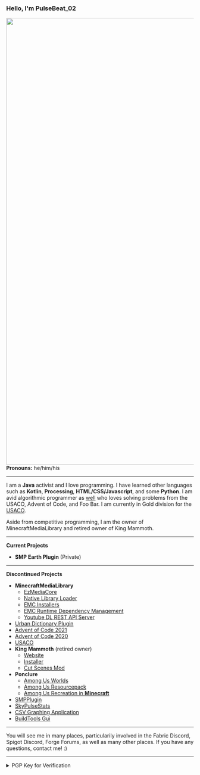 ### **Hello, I'm PulseBeat_02**

<img align="right" src="https://metrics.lecoq.io/PulseBeat02?template=classic&isocalendar=1&languages=1&lines=1&stars=1&people=1&isocalendar.duration=full-year&languages.limit=8&languages.sections=most-used&languages.colors=github&languages.threshold=0%25&languages.indepth=false&languages.analysis.timeout=15&languages.categories=markup%2C%20programming&languages.recent.categories=markup%2C%20programming&languages.recent.load=300&languages.recent.days=14&stars.limit=4&people.limit=24&people.size=28&people.types=followers%2C%20following&people.identicons=false&people.shuffle=false&config.timezone=America%2FNew_York" height="1200">

**Pronouns:** he/him/his

---

I am a **Java** activist and I love programming. I have learned other languages such as **Kotlin**, **Processing**, **HTML/CSS/Javascript**, and some **Python**. I am avid algorithmic programmer as [well](https://github.com/PulseBeat02/Competitive-Programming) who loves solving problems from the USACO, Advent of Code, and Foo Bar. I am currently in Gold division for the [USACO](http://www.usaco.org/).

Aside from competitive programming, I am the owner of MinecraftMediaLibrary and retired owner of King Mammoth. 

---

**Current Projects**
- **SMP Earth Plugin** (Private)

---

**Discontinued Projects**

- **MinecraftMediaLibrary**
    - [EzMediaCore](https://github.com/MinecraftMediaLibrary/EzMediaCore)
    - [Native Library Loader](https://github.com/MinecraftMediaLibrary/native-library-loader)
    - [EMC Installers](https://github.com/MinecraftMediaLibrary/emc-installers)
    - [EMC Runtime Dependency Management](https://github.com/MinecraftMediaLibrary/emc-dependency-management)
    - [Youtube DL REST API Server](https://github.com/MinecraftMediaLibrary/youtube-dl-rest-server)
- [Urban Dictionary Plugin](https://github.com/PulseBeat02/urban-dictionary-plugin)
- [Advent of Code 2021](https://github.com/PulseBeat02/Advent-of-Code-2021)
- [Advent of Code 2020](https://github.com/PulseBeat02/Advent-of-Code-2020)
- [USACO](https://github.com/PulseBeat02/Competitive-Programming)
- **King Mammoth** (retired owner)
    - [Website](https://github.com/king-mammoth/King-Mammoth-Website)
    - [Installer](https://github.com/king-mammoth/King-Mammoth-Installer)
    - [Cut Scenes Mod](https://github.com/king-mammoth/King-Mammoth-Cut-Scenes)
- **Ponclure**
    - [Among Us Worlds](https://github.com/Ponclure/Among-Us-Worlds)
    - [Among Us Resourcepack](https://github.com/Ponclure/Among-Us-Resourcepacks)
    - [Among Us Recreation in **Minecraft**](https://github.com/Ponclure/Minecraft-Among-Us)
- [SMPPlugin](https://github.com/PulseBeat02/SMP-Plugin)
- [SkyPulseStats](https://github.com/PulseBeat02/SkyPulseStats)
- [CSV Graphing Application](https://github.com/PulseBeat02/CSV-Grapher)
- [BuildTools Gui](https://github.com/PulseBeat02/BuildToolsGui)

---

You will see me in many places, particularily involved in the Fabric Discord, Spigot Discord, Forge Forums, as well as many other places. 
If you have any questions, contact me! :)

---


<details>
  <summary>PGP Key for Verification</summary>
  
```
-----BEGIN PGP PUBLIC KEY BLOCK-----

mQINBGCtrBkBEADEUVDkqK6aHSLP+37qErKMI2OESwcGSez0yzvuoIIE1zdSJ9dk
QsHE9L11QqiyE6xBLwbOfJXswl+y8LKfXsInEzxjC6+mvcXZgrt5HL3niiB4KwPe
Gnz3MF6/wuhI9VrpT8dOz9bw1rf7/poSSWN2UmeQmPevDKebRTPFHFfb2zlMgO7m
BcHlH0pnIaqT2mA++oWtZnP/SpNFZ2wliMBlovvPUa0UGBf4jImqR4kHGKHQtMMn
ib7A+YyYhzqcHLcgZZc28Mg+IqYhNYJnqVZqrUlr79T+zOV9+4c820GCL56x1Nsc
gUuZcJXPdqTVhmWfVXQZ2XM3beJW9jPczjq5ihViAS2Kf0K79hElb6U4Oy/63k8C
rf7R3oyaS80pQtdAP1P6aWXspSRZkvq8gBkjN8lTleglaOiaUmwo1ChcVmk+DGe5
7Hvy7Exlp9vHFYfv0ELDSzsy6qn0vSa7+boKf8ShHUBsMFvNdUDbeANxhSOS4YKx
whfFOXaswMmKo/4CGKLyUvY1JWxiTmQQlhJxDIK+Li+1rtfJWY5ywRiBRWQ5mlLh
BcEg5iko+X+Cr49iav81Qw9qIXLvTRCYLUNjLIBMY1HerKPRDXk+XrYC8wDX9tgI
umoq2C08ugrPhN13LUroPOeUFi+Ypp2/YNKjWHpwM09fHwjlZwmmgDyeUQARAQAB
tD5CcmFuZG9uIExpIChpby5naXRodWIucHVsc2ViZWF0MDIpIDxicmFuZG9ubGky
MDA2bWFAZ21haWwuY29tPokCUgQTAQgAPBYhBBSW4VWmrPTzC6k0Fxxmunki2Bjr
BQJgrawZAhsDBQsJCAcCAyICAQYVCgkICwIEFgIDAQIeBwIXgAAKCRAcZrp5ItgY
6x/SEACtyGizzjXSwUbspKbJ2ZOHxFSpXf7yTd97lYF+NLD8SNmvsEu+lSKfGEXv
LNZDlVRrL5hUb+p6tbgezO61tQi3BDh9kjcp5ACSvWID7Z5/Vpi7T40O8xCNnsoG
zW+g16qW4ZFNUDGdAm32T1CrCo7Y7mloNOVxgLJT+0Q246x9j4vIv6qIaw5eFqyb
nJw32uff4muketVhr5VRs2m6F7bs10jW0kCnkozN8tjjgRDc3HDGWApqHEg1l3ZD
526XKTqTsnLGiX+jKQ8NIwZgu4+vAa7+K5qokUUSrtNj4F3BqlkgA023DaiNvv6V
LB3SZuAwMFwZXXYsJZgS9X4VuT2f5gL5DhyF13ovLDERsUdiA5SqWgj79SFP4MsW
io3ynV2jMQfDMO5QwBczOkPK74VfZGC9w/ZRVY59Neu2hnlhmx4LOt7v2MdKgK+9
zxpVzYIr63yrqlY9Vc3lNtJA+32WZ2zn4rLHwuWmkiNixSYCIz9FEwr3xmVFqr7g
7qhqyr+b9JD3mxkM8KyJM+F+3Dp8ipbBq3MPElAv9PQNyAV+7DBT+wDqveRJNLk+
cI02+gR4qi7WclOD2Yng91NZb4JEpcA+AQGMjeOKiNDBtAOjYmY+gdmvh4YRpIUZ
zJMm6X+q0SG7j7trfkylu3bPqKmWnB+Blpi9Hg0bvb9PKhi2LLkCDQRgrawZARAA
rbQLLg71mIo6nTVU2xjG2SsE7ybnNaZ8/t6qqt6QwrQ7POX5xLn+LMs+msMP2KX5
ks76KJ1eIbjQkdFZA2+sSoTuK3tczKrfqo/MyFQqoeuhVDmkvg2cF2gorSMpZk/X
TgQiA/VBJJm8rqlaM7AfzLNgWlswnEfSjVvXVnpN70SDvzNgpUvunCkujQaDCOFl
01+WswjP7bL5y4f6WcoYhuJ8IKfwaYvVSBGXSxrmzW8JblxZ4kAyiCO90ei5edMA
0ZQUO3t7eCY43c/NETjJPIN9LCIM/jityHZvXJ9fgsU+4LTPPaRIlylBql5KjhnM
Pnug0Ra0ey9pxtS1hQWSDNn4dPZhgg/ZYCPvQ9Mh9upMR7rpCN4vtOeE3CxjnITV
IH0wHWjUMGF49wrCPUzw9fda9BJl/oHksPCeNIfUbcYE/dOmQ8s2+reIbnXTv3Zz
1uZrtVDJpuboBtMu7T67YwgWDFdeHDZH4feKfcUunB8hqfVWyc9KLPvajXWQGyDh
nwRxvBUT2nms91HtIeya6ifMOSEMT3UBFHv69cdvvzezGGV8YeSsON7fC7zCmv1F
h7U3VfMupf2mDoNHpRgqo0hk6+AguSadFYlL7CRntQL+I1GjE//dliugwXraK0aR
u87Ft43mzz2JQdm1oIx6NCxnaLy+wGaZEGSS10gqljUAEQEAAYkCNgQYAQgAIBYh
BBSW4VWmrPTzC6k0Fxxmunki2BjrBQJgrawZAhsMAAoJEBxmunki2BjrJkUQAI9e
4e4I3vSjJz7gWwxga1CJNZAN2gKNM2ALxcPgu+6vxbzRNwxwMyAsN3NcUqoeoMX1
0ml0zUxYF12Gsho6VTl9d9WCT2MQ0pYQslV1p/nLk3XOFh1OwRJIOrJ2thI78zQ+
6fDup9Mf3Th+TlQnB9Uz8p/lrZyc3snfKr+AHDlYA52xQCopjcjkbE8GOMjt/0O3
AYuCkR7YAdjcWdSJ7Pvc/hALv4AKVutWF1MSIrhd0gVI9izPBDR4yWsq+cyOtBk0
XUOAGu/vYJuMewa+TD639H9bY8/INv87aky/o8S5Hy8WkHfst2hEnT3p2gcMYoQ3
VoqIQH/u+d55ObwSpdimTmljUx0zTcTv0EyAYs6SnDrKAHAJ08O13lLtmN3u5Ifw
X+WLFC81l/yq85qrsN2KbBQYNLuVwAX7EVYoz0LK/jTjYMmIVg+IvQDZP3WPEubJ
46oPCgb2q/fVFtv2i5Zvj2cYbFxt0dD5xMT9JcLUXnxHErDHWpPX94sMithXLrj/
EGTHk7DZaYAeJTLNIBaw9bSLH0n3ajbPoW1kd2lYSHRAv2EB4nPb9Iz+qQfA7jTy
qxX1YWKsOjbg4bUDnbuH/+SvYZNRDhLOtIKM9jCQUbzhCvpn+6Qv8cILT3ufdLCH
xTm5vmgXaCgl3aJra1DRD1HuSFOe1XkFTF80J8rB
=FJ3H
-----END PGP PUBLIC KEY BLOCK-----
```
  
</details>
